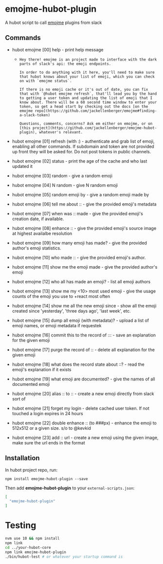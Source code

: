 # emojme-hubot-plugin

A hubot script to call [emojme](https://github.com/jackellenberger/emojme) plugins from slack

## Commands

* hubot emojme [00] help - print help message
  * ```
    Hey there! emojme is an project made to interface with the dark parts of slack's api: the emoji endpoints.

    In order to do anything with it here, you'll need to make sure that hubot knows about your list of emoji, which you can check on with `emojme status`.

    If there is no emoji cache or it's out of date, you can fix that with `@hubot emojme refresh`, that'll lead you by the hand to getting a user token and updating the list of emoji that I know about. There will be a 60 second time window to enter your token, so get a head start by checking out the docs [on the emojme repo](https://github.com/jackellenberger/emojme#finding-a-slack-token)

    Questions, comments, concerns? Ask em either on emojme, or on [this project](https://github.com/jackellenberger/emojme-hubot-plugin), whatever's relevant.
    ```
* hubot emojme [01] refresh (with <subdomain>:<token>) - authenticate and grab list of emoji, enabling all other commands. If subdomain and token are not provided up front they will be asked for. Do not post tokens in public channels.

* hubot emojme [02] status - print the age of the cache and who last updated it

* hubot emojme [03] random - give a random emoji

* hubot emojme [04] N random - give N random emoji

* hubot emojme [05] random emoji by <user> - give a random emoji made by <user>

* hubot emojme [06] tell me about :<emoji>: - give the provided emoji's metadata

* hubot emojme [07] when was :<emoji>: made - give the provided emoji's creation date, if available.

* hubot emojme [08] enhance :<emoji>: - give the provided emoji's source image at highest availalbe resolution

* hubot emojme [09] how many emoji has <author> made? - give the provided author's emoji statistics.

* hubot emojme [10] who made :<emoji>: - give the provided emoji's author.

* hubot emojme [11] show me the emoji <author> made - give the provided author's emoji

* hubot emojme [12] who all has made an emoji? - list all emoji authors

* hubot emojme [13] show me my <10> most used emoji - give the usage counts of the emoji you use to +react most often

* hubot emojme [14] show me all the new emoji since <some NLP interpretable day> - show all the emoji created since 'yesterday', 'three days ago', 'last week', etc.

* hubot emojme [15] dump all emoji (with metadata)? - upload a list of emoji names, or emoji metadata if requestek

* hubot emojme [16] commit this to the record of :<emoji>:: <message> - save an explanation for the given emoji

* hubot emojme [17] purge the record of :<emoji>: - delete all explanation for the given emoji

* hubot emojme [18] what does the record state about :<emoji>:? - read the emoji's explanation if it exists

* hubot emojme [19] what emoji are documented? - give the names of all documented emoji

* hubot emojme [20] alias :<existing>: to :<new-alias>: - create a new emoji directly from slack sort of

* hubot emojme [21] forget my login - delete cached user token. If not touched a login expires in 24 hours

* hubot emojme [22] double enhance :<emoji>: (to ###px) - enhance the emoji to 512x512 or a given size. s/o to @kevkid

* hubot emojme [23] add :<emoji>: url - create a new emoji using the given image, make sure the url ends in the format

## Installation

In hubot project repo, run:

`npm install emojme-hubot-plugin --save`

Then add **emojme-hubot-plugin** to your `external-scripts.json`:

```json
[
  "emojme-hubot-plugin"
]
```

# Testing

```sh
nvm use 10 && npm install
npm link
cd ../your-hubot-core
npm link emojme-hubot-plugin
./bin/hubot-test # or whatever your startup command is
```
